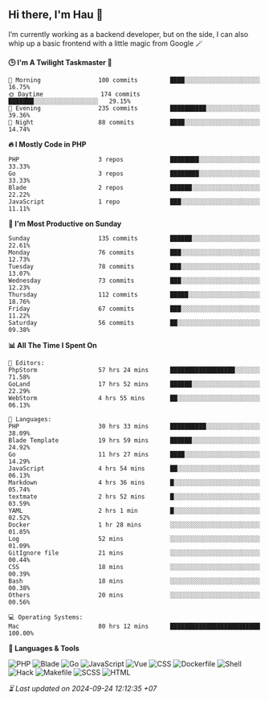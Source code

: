 ## Hi there, I'm Hau 👋
I’m currently working as a backend developer, but on the side, I can also whip up a basic frontend with a little magic from Google 🪄

<!--START_SECTION:readme-stats-->
**🕒 I'm A Twilight Taskmaster 🌆**

```text
🌅 Morning                100 commits         ████░░░░░░░░░░░░░░░░░░░░░   16.75%
🌞 Daytime                174 commits         ███████░░░░░░░░░░░░░░░░░░   29.15%
🌆 Evening                235 commits         ██████████░░░░░░░░░░░░░░░   39.36%
🌙 Night                  88 commits          ████░░░░░░░░░░░░░░░░░░░░░   14.74%
```

**🔥 I Mostly Code in PHP**

```text
PHP                      3 repos             ████████░░░░░░░░░░░░░░░░░   33.33%
Go                       3 repos             ████████░░░░░░░░░░░░░░░░░   33.33%
Blade                    2 repos             ██████░░░░░░░░░░░░░░░░░░░   22.22%
JavaScript               1 repo              ███░░░░░░░░░░░░░░░░░░░░░░   11.11%
```

**📅 I'm Most Productive on Sunday**

```text
Sunday                   135 commits         ██████░░░░░░░░░░░░░░░░░░░   22.61%
Monday                   76 commits          ███░░░░░░░░░░░░░░░░░░░░░░   12.73%
Tuesday                  78 commits          ███░░░░░░░░░░░░░░░░░░░░░░   13.07%
Wednesday                73 commits          ███░░░░░░░░░░░░░░░░░░░░░░   12.23%
Thursday                 112 commits         █████░░░░░░░░░░░░░░░░░░░░   18.76%
Friday                   67 commits          ███░░░░░░░░░░░░░░░░░░░░░░   11.22%
Saturday                 56 commits          ██░░░░░░░░░░░░░░░░░░░░░░░   09.38%
```

**📊 All The Time I Spent On**

```text
📝 Editors:
PhpStorm                 57 hrs 24 mins      ██████████████████░░░░░░░   71.58%
GoLand                   17 hrs 52 mins      ██████░░░░░░░░░░░░░░░░░░░   22.29%
WebStorm                 4 hrs 55 mins       ██░░░░░░░░░░░░░░░░░░░░░░░   06.13%

💬 Languages:
PHP                      30 hrs 33 mins      ██████████░░░░░░░░░░░░░░░   38.09%
Blade Template           19 hrs 59 mins      ██████░░░░░░░░░░░░░░░░░░░   24.92%
Go                       11 hrs 27 mins      ████░░░░░░░░░░░░░░░░░░░░░   14.29%
JavaScript               4 hrs 54 mins       ██░░░░░░░░░░░░░░░░░░░░░░░   06.13%
Markdown                 4 hrs 36 mins       █░░░░░░░░░░░░░░░░░░░░░░░░   05.74%
textmate                 2 hrs 52 mins       █░░░░░░░░░░░░░░░░░░░░░░░░   03.59%
YAML                     2 hrs 1 min         █░░░░░░░░░░░░░░░░░░░░░░░░   02.52%
Docker                   1 hr 28 mins        ░░░░░░░░░░░░░░░░░░░░░░░░░   01.85%
Log                      52 mins             ░░░░░░░░░░░░░░░░░░░░░░░░░   01.09%
GitIgnore file           21 mins             ░░░░░░░░░░░░░░░░░░░░░░░░░   00.44%
CSS                      18 mins             ░░░░░░░░░░░░░░░░░░░░░░░░░   00.39%
Bash                     18 mins             ░░░░░░░░░░░░░░░░░░░░░░░░░   00.38%
Others                   20 mins             ░░░░░░░░░░░░░░░░░░░░░░░░░   00.56%

💻 Operating Systems:
Mac                      80 hrs 12 mins      █████████████████████████   100.00%
```

**💬 Languages & Tools**

![PHP](https://img.shields.io/badge/PHP-65.81%25-4F5D95?&logo=PHP&labelColor=151b23)
![Blade](https://img.shields.io/badge/Blade-26.57%25-f7523f?&logo=Blade&labelColor=151b23)
![Go](https://img.shields.io/badge/Go-03.32%25-00ADD8?&logo=Go&labelColor=151b23)
![JavaScript](https://img.shields.io/badge/JavaScript-02.42%25-f1e05a?&logo=JavaScript&labelColor=151b23)
![Vue](https://img.shields.io/badge/Vue-01.23%25-41b883?&logo=Vue&labelColor=151b23)
![CSS](https://img.shields.io/badge/CSS-00.29%25-563d7c?&logo=CSS&labelColor=151b23)
![Dockerfile](https://img.shields.io/badge/Dockerfile-00.12%25-384d54?&logo=Dockerfile&labelColor=151b23)
![Shell](https://img.shields.io/badge/Shell-00.09%25-89e051?&logo=Shell&labelColor=151b23)
![Hack](https://img.shields.io/badge/Hack-00.07%25-878787?&logo=Hack&labelColor=151b23)
![Makefile](https://img.shields.io/badge/Makefile-00.04%25-427819?&logo=Makefile&labelColor=151b23)
![SCSS](https://img.shields.io/badge/SCSS-00.02%25-c6538c?&logo=SCSS&labelColor=151b23)
![HTML](https://img.shields.io/badge/HTML-00.02%25-e34c26?&logo=HTML&labelColor=151b23)




*⏳ Last updated on 2024-09-24 12:12:35 +07*
<!--END_SECTION:readme-stats-->
